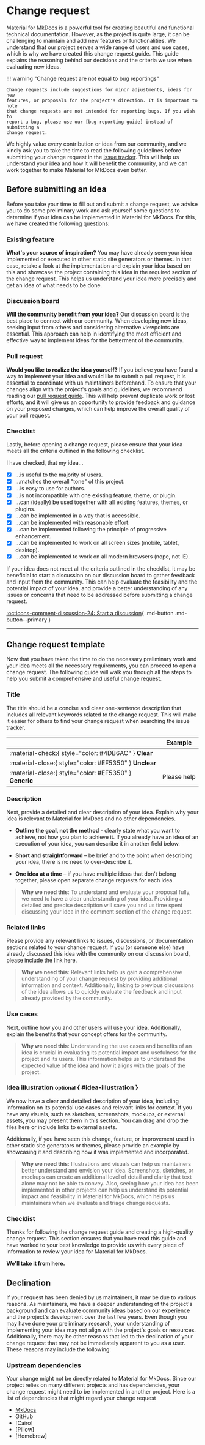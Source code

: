 # Change request

Material for MkDocs is a powerful tool for creating beautiful and functional 
technical documentation. However, as the project is quite large, it can be 
challenging to maintain and add new features or functionalities. We understand 
that our project serves a wide range of users and use cases, which is why we 
have created this change request guide. This guide explains the reasoning behind 
our decisions and the criteria we use when evaluating new ideas.


!!! warning "Change request are not equal to bug reportings"

    Change requests include suggestions for minor adjustments, ideas for new 
    features, or proposals for the project's direction. It is important to note 
    that change requests are not intended for reporting bugs. If you wish to 
    report a bug, please use our [bug reporting guide] instead of submitting a 
    change request.


  [bug reporting guide]: https://squidfunk.github.io/mkdocs-material/bug-report/


We highly value every contribution or idea from our community, and we kindly 
ask you to take the time to read the following guidelines before submitting your 
change request in the [issue tracker]. This will help us understand your idea 
and how it will benefit the community, and we can work together to make Material 
for MkDocs even better.

  [issue tracker]: https://github.com/squidfunk/mkdocs-material/issues

## Before submitting an idea

Before you take your time to fill out and submit a change request, we advise you 
to do some preliminary work and ask yourself some questions to determine if your 
idea can be implemented in Material for MkDocs. For this, we have created the 
following questions:

### Existing feature

__What's your source of inspiration?__
You may have already seen your idea implemented or executed in other static site 
generators or themes. In that case, retake a look at the implementation and 
explain your idea based on this and showcase the project containing this idea in 
the required section of the change request. This helps us understand your idea 
more precisely and get an idea of what needs to be done.

### Discussion board

__Will the community benefit from your idea?__
Our discussion board is the best place to connect with our community. When 
developing new ideas, seeking input from others and considering alternative 
viewpoints are essential. This approach can help in identifying the most 
efficient and effective way to implement ideas for the betterment of the 
community.

### Pull request

__Would you like to realize the idea yourself?__
If you believe you have found a way to implement your idea and would like to 
submit a pull request, it is essential to coordinate with us maintainers 
beforehand. To ensure that your changes align with the project's goals and 
guidelines, we recommend reading our [pull request guide]. This will help 
prevent duplicate work or lost efforts, and it will give us an opportunity to 
provide feedback and guidance on your proposed changes, which can help improve 
the overall quality of your pull request.

  [pull request guide]: https://github.com/squidfunk/mkdocs-material/pull-request

### Checklist

Lastly, before opening a change request, please ensure that your idea meets all 
the criteria outlined in the following checklist.

I have checked, that my idea...

- [x] ...is useful to the majority of users.
- [x] ...matches the overall "tone" of this project.
- [x] ...is easy to use for authors.
- [x] ...is not incompatible with one existing feature, theme, or plugin.
- [x] ...can (ideally) be used together with all existing features, themes, or plugins.
- [x] ...can be implemented in a way that is accessible.
- [x] ...can be implemented with reasonable effort.
- [x] ...can be implemented following the principle of progressive enhancement.
- [x] ...can be implemented to work on all screen sizes (mobile, tablet, desktop).
- [x] ...can be implemented to work on all modern browsers (nope, not IE).

If your idea does not meet all the criteria outlined in the checklist, it may be 
beneficial to start a discussion on our discussion board to gather feedback 
and input from the community. This can help evaluate the feasibility and the 
potential impact of your idea, and provide a better understanding of any issues 
or concerns that need to be addressed before submitting a change request.

[:octicons-comment-discussion-24: Start a discussion][Start a discussion]{ .md-button .md-button--primary }

---

  [Start a discussion]: https://github.com/squidfunk/mkdocs-material/discussions

## Change request template

Now that you have taken the time to do the necessary preliminary work and your 
idea meets all the necessary requirements, you can proceed to open a change 
request. The following guide will walk you through all the steps to help you 
submit a comprehensive and useful change request.

### Title

The title should be a concise and clear one-sentence description that includes 
all relevant keywords related to the change request. This will make it easier 
for others to find your change request when searching the issue tracker.

| <!-- --> | Example  |
| -------- | -------- | 
| :material-check:{ style="color: #4DB6AC" } __Clear__ | 
| :material-close:{ style="color: #EF5350" } __Unclear__ | 
| :material-close:{ style="color: #EF5350" } __Generic__ | Please help

### Description

Next, provide a detailed and clear description of your idea. Explain why your 
idea is relevant to Material for MkDocs and no other dependencies.

-   __Outline the goal, not the method__ - clearly state what you want to 
achieve, not how you plan to achieve it. If you already have an idea of an 
execution of your idea, you can describe it in another field below.

-   __Short and straightforward__ – be brief and to the point when describing 
your idea, there is no need to over-describe it.

-   __One idea at a time__ – if you have multiple ideas that don't belong 
together, please open separate change requests for each idea.

> __Why we need this__: To understand and evaluate your proposal fully, we need 
> to have a clear understanding of your idea. Providing a detailed and precise 
> description will save you and us time spent discussing your 
> idea in the comment section of the change request.

### Related links

Please provide any relevant links to issues, discussions, or documentation 
sections related to your change request. If you (or someone else) have already 
discussed this idea with the community on our discussion board, please include 
the link here.

> __Why we need this__: Relevant links help us gain a comprehensive 
> understanding of your change request by providing additional information and 
> context. Additionally, linking to previous discussions of the idea allows us 
> to quickly evaluate the feedback and input already provided by the community.

### Use cases

Next, outline how you and other users will use your idea. Additionally, 
explain the benefits that your concept offers for the community.

> __Why we need this__: Understanding the use cases and benefits of an idea is 
> crucial in evaluating its potential impact and usefulness for the project and 
> its users. This information helps us to understand the expected value of the 
> idea and how it aligns with the goals of the project.

### Idea illustration <small>optional</small> { #idea-illustration }

We now have a clear and detailed description of your idea, including information 
on its potential use cases and relevant links for context. If you have any 
visuals, such as sketches, screenshots, mockups, or external assets, you may 
present them in this section. You can drag and drop the files here or include 
links to external assets.

Additionally, if you have seen this change, feature, or improvement used in 
other static site generators or themes, please provide an example by showcasing 
it and describing how it was implemented and incorporated.

> __Why we need this__: Illustrations and visuals can help us maintainers 
> better understand and envision your idea. Screenshots, sketches, or mockups 
> can create an additional level of detail and clarity that text alone may not 
> be able to convey. Also, seeing how your idea has been implemented in other 
> projects can help us understand its potential impact and feasibility in 
> Material for MkDocs, which helps us maintainers when we evaluate and triage 
> change requests.

### Checklist

Thanks for following the change request guide and creating a high-quality 
change request. This section ensures that you have read this guide and have
worked to your best knowledge to provide us with every piece of information to 
review your idea for Material for MkDocs.

__We'll take it from here.__

## Declination

If your request has been denied by us maintainers, it may be due to various
reasons. As maintainers, we have a deeper understanding of the project's 
background and can evaluate community ideas based on our experience and the 
project's development over the last few years. Even though you may have done 
your preliminary research, your understanding of implementing your idea may not 
align with the project's goals or resources. Additionally, there may be other 
reasons that led to the declination of your change request that may not be 
immediately apparent to you as a user. These reasons may include the following:

### Upstream dependencies

Your change might not be directly related to Material for MkDocs. Since our 
project relies on many different projects and has dependencies, your change 
request might need to be implemented in another project. Here is a list 
of dependencies that might regard your change request

  - [MkDocs](https://github.com/mkdocs/mkdocs#mkdocs)
  - [GitHub](https://github.com/)
  - [Cairo]
  - [Pillow]
  - [Homebrew]

